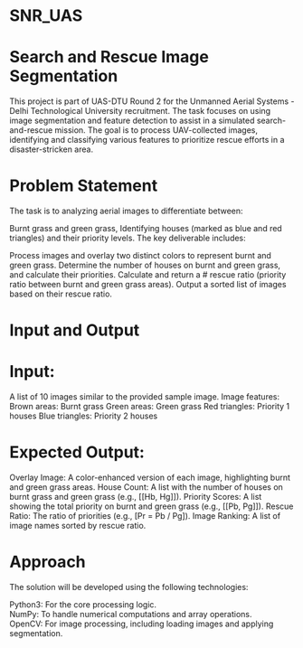 # SNR_UAS

# Search and Rescue Image Segmentation
This project is part of UAS-DTU Round 2 for the Unmanned Aerial Systems - Delhi Technological University recruitment. The task focuses on using image segmentation and feature detection to assist in a simulated search-and-rescue mission. The goal is to process UAV-collected images, identifying and classifying various features to prioritize rescue efforts in a disaster-stricken area.

# Problem Statement
The task is to analyzing aerial images to differentiate between:

Burnt grass and green grass,
Identifying houses (marked as blue and red triangles) and their priority levels.
The key deliverable includes:

Process images and overlay two distinct colors to represent burnt and green grass.
Determine the number of houses on burnt and green grass, and calculate their priorities.
Calculate and return a # rescue ratio (priority ratio between burnt and green grass areas).
Output a sorted list of images based on their rescue ratio.
# Input and Output
# Input:
A list of 10 images similar to the provided sample image.
Image features:
Brown areas: Burnt grass
Green areas: Green grass
Red triangles: Priority 1 houses
Blue triangles: Priority 2 houses
# Expected Output:
Overlay Image: A color-enhanced version of each image, highlighting burnt and green grass areas.
House Count: A list with the number of houses on burnt grass and green grass (e.g., [[Hb, Hg]]).
Priority Scores: A list showing the total priority on burnt and green grass (e.g., [[Pb, Pg]]).
Rescue Ratio: The ratio of priorities (e.g., [Pr = Pb / Pg]).
Image Ranking: A list of image names sorted by rescue ratio.
# Approach
The solution will be developed using the following technologies:

Python3: For the core processing logic.</br>
NumPy: To handle numerical computations and array operations.</br>
OpenCV: For image processing, including loading images and applying segmentation.
